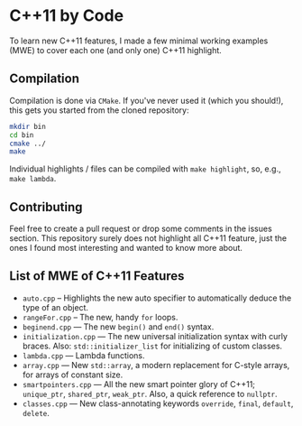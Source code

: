 # C++11 by Code
To learn new C++11 features, I made a few minimal working examples (MWE) to cover each one (and only one) C++11 highlight.

## Compilation
Compilation is done via `CMake`. If you've never used it (which you should!), this gets you started from the cloned repository:
```bash
mkdir bin
cd bin
cmake ../
make
```

Individual highlights / files can be compiled with `make highlight`, so, e.g., `make lambda`.

## Contributing
Feel free to create a pull request or drop some comments in the issues section. This repository surely does not highlight all C++11 feature, just the ones I found most interesting and wanted to know more about.

## List of MWE of C++11 Features
* `auto.cpp` – Highlights the new auto specifier to automatically deduce the type of an object.
* `rangeFor.cpp` – The new, handy `for` loops.
* `beginend.cpp` — The new `begin()` and `end()` syntax.
* `initialization.cpp` — The new universal initialization syntax with curly braces. Also: `std::initializer_list` for initializing of custom classes.
* `lambda.cpp` — Lambda functions.
* `array.cpp` — New `std::array`, a modern replacement for C-style arrays, for arrays of constant size.
* `smartpointers.cpp` — All the new smart pointer glory of C++11; `unique_ptr`, `shared_ptr`, `weak_ptr`. Also, a quick reference to `nullptr`.
* `classes.cpp` — New class-annotating keywords `override`, `final`, `default`, `delete`.
